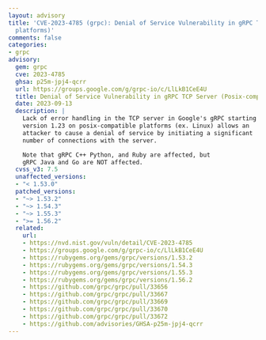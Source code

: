 ```yaml
---
layout: advisory
title: 'CVE-2023-4785 (grpc): Denial of Service Vulnerability in gRPC TCP Server (Posix-compatible
  platforms)'
comments: false
categories:
- grpc
advisory:
  gem: grpc
  cve: 2023-4785
  ghsa: p25m-jpj4-qcrr
  url: https://groups.google.com/g/grpc-io/c/LlLkB1CeE4U
  title: Denial of Service Vulnerability in gRPC TCP Server (Posix-compatible platforms)
  date: 2023-09-13
  description: |
    Lack of error handling in the TCP server in Google's gRPC starting
    version 1.23 on posix-compatible platforms (ex. Linux) allows an
    attacker to cause a denial of service by initiating a significant
    number of connections with the server.

    Note that gRPC C++ Python, and Ruby are affected, but
    gRPC Java and Go are NOT affected. 
  cvss_v3: 7.5
  unaffected_versions:
  - "< 1.53.0"
  patched_versions:
  - "~> 1.53.2"
  - "~> 1.54.3"
  - "~> 1.55.3"
  - ">= 1.56.2"
  related:
    url:
    - https://nvd.nist.gov/vuln/detail/CVE-2023-4785
    - https://groups.google.com/g/grpc-io/c/LlLkB1CeE4U
    - https://rubygems.org/gems/grpc/versions/1.53.2
    - https://rubygems.org/gems/grpc/versions/1.54.3
    - https://rubygems.org/gems/grpc/versions/1.55.3
    - https://rubygems.org/gems/grpc/versions/1.56.2
    - https://github.com/grpc/grpc/pull/33656
    - https://github.com/grpc/grpc/pull/33667
    - https://github.com/grpc/grpc/pull/33669
    - https://github.com/grpc/grpc/pull/33670
    - https://github.com/grpc/grpc/pull/33672
    - https://github.com/advisories/GHSA-p25m-jpj4-qcrr
---
```

